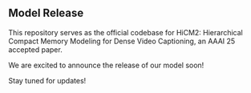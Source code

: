 ## Model Release ##

This repository serves as the official codebase for HiCM2: Hierarchical Compact Memory Modeling for Dense Video Captioning, an AAAI 25 accepted paper.

We are excited to announce the release of our model soon!

Stay tuned for updates!
